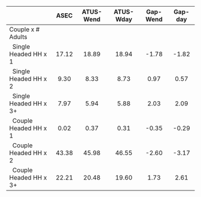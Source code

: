 
|                      |         ASEC |    ATUS-Wend |    ATUS-Wday |     Gap-Wend |      Gap-day |
| -------------------- | :----------: | :----------: | :----------: | :----------: | :----------: |
| Couple x # Adults    |              |              |              |              |              |
| &nbsp;&nbsp;Single Headed HH x 1 |        17.12 |        18.89 |        18.94 |        -1.78 |        -1.82 |
| &nbsp;&nbsp;Single Headed HH x 2 |         9.30 |         8.33 |         8.73 |         0.97 |         0.57 |
| &nbsp;&nbsp;Single Headed HH x 3+ |         7.97 |         5.94 |         5.88 |         2.03 |         2.09 |
| &nbsp;&nbsp;Couple Headed HH x 1 |         0.02 |         0.37 |         0.31 |        -0.35 |        -0.29 |
| &nbsp;&nbsp;Couple Headed HH x 2 |        43.38 |        45.98 |        46.55 |        -2.60 |        -3.17 |
| &nbsp;&nbsp;Couple Headed HH x 3+ |        22.21 |        20.48 |        19.60 |         1.73 |         2.61 |

